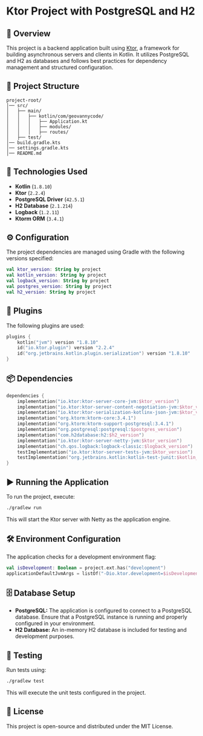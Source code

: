 # Ktor Project with PostgreSQL and H2

## 📌 Overview
This project is a backend application built using [Ktor](https://ktor.io/), a framework for building asynchronous servers and clients in Kotlin. It utilizes PostgreSQL and H2 as databases and follows best practices for dependency management and structured configuration.

## 📂 Project Structure
```plaintext
project-root/
│── src/
│   ├── main/
│   │   ├── kotlin/com/geovannycode/
│   │   │   ├── Application.kt
│   │   │   ├── modules/
│   │   │   ├── routes/
│   ├── test/
│── build.gradle.kts
│── settings.gradle.kts
│── README.md
```

## 🚀 Technologies Used
- **Kotlin** (`1.8.10`)
- **Ktor** (`2.2.4`)
- **PostgreSQL Driver** (`42.5.1`)
- **H2 Database** (`2.1.214`)
- **Logback** (`1.2.11`)
- **Ktorm ORM** (`3.4.1`)

## ⚙️ Configuration
The project dependencies are managed using Gradle with the following versions specified:
```kotlin
val ktor_version: String by project
val kotlin_version: String by project
val logback_version: String by project
val postgres_version: String by project
val h2_version: String by project
```

## 🔌 Plugins
The following plugins are used:
```kotlin
plugins {
    kotlin("jvm") version "1.8.10"
    id("io.ktor.plugin") version "2.2.4"
    id("org.jetbrains.kotlin.plugin.serialization") version "1.8.10"
}
```

## 📦 Dependencies
```kotlin
dependencies {
    implementation("io.ktor:ktor-server-core-jvm:$ktor_version")
    implementation("io.ktor:ktor-server-content-negotiation-jvm:$ktor_version")
    implementation("io.ktor:ktor-serialization-kotlinx-json-jvm:$ktor_version")
    implementation("org.ktorm:ktorm-core:3.4.1")
    implementation("org.ktorm:ktorm-support-postgresql:3.4.1")
    implementation("org.postgresql:postgresql:$postgres_version")
    implementation("com.h2database:h2:$h2_version")
    implementation("io.ktor:ktor-server-netty-jvm:$ktor_version")
    implementation("ch.qos.logback:logback-classic:$logback_version")
    testImplementation("io.ktor:ktor-server-tests-jvm:$ktor_version")
    testImplementation("org.jetbrains.kotlin:kotlin-test-junit:$kotlin_version")
}
```

## ▶️ Running the Application
To run the project, execute:
```sh
./gradlew run
```
This will start the Ktor server with Netty as the application engine.

## 🛠️ Environment Configuration
The application checks for a development environment flag:
```kotlin
val isDevelopment: Boolean = project.ext.has("development")
applicationDefaultJvmArgs = listOf("-Dio.ktor.development=$isDevelopment")
```

## 🗄️ Database Setup
- **PostgreSQL:** The application is configured to connect to a PostgreSQL database. Ensure that a PostgreSQL instance is running and properly configured in your environment.
- **H2 Database:** An in-memory H2 database is included for testing and development purposes.

## 🧪 Testing
Run tests using:
```sh
./gradlew test
```
This will execute the unit tests configured in the project.

## 📜 License
This project is open-source and distributed under the MIT License.



